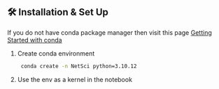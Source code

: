 ## 🛠 Installation & Set Up

If you do not have conda package manager then visit this page [Getting Started with conda](https://docs.conda.io/projects/conda/en/latest/user-guide/getting-started.html)

1. Create conda environment

   ```sh
    conda create -n NetSci python=3.10.12
   ```
2. Use the env as a kernel in the notebook
